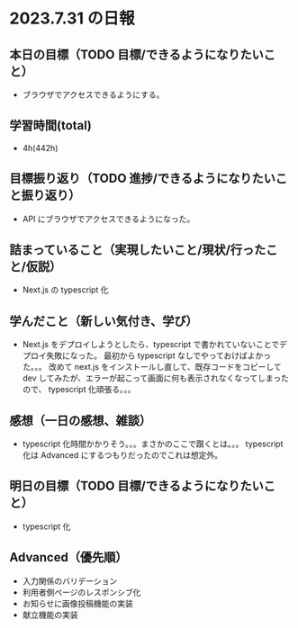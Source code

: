 # 2023.7.31 の日報

## 本日の目標（TODO 目標/できるようになりたいこと）

- ブラウザでアクセスできるようにする。

## 学習時間(total)

- 4h(442h)

## 目標振り返り（TODO 進捗/できるようになりたいこと振り返り）

- API にブラウザでアクセスできるようになった。

## 詰まっていること（実現したいこと/現状/行ったこと/仮説）

- Next.js の typescript 化

## 学んだこと（新しい気付き、学び）

- Next.js をデプロイしようとしたら、typescript で書かれていないことでデプロイ失敗になった。
  最初から typescript なしでやっておけばよかった。。。
  改めて next.js をインストールし直して、既存コードをコピーして dev してみたが、エラーが起こって画面に何も表示されなくなってしまったので、
  typescript 化頑張る。。。

## 感想（一日の感想、雑談）

- typescript 化時間かかりそう。。。まさかのここで躓くとは。。。
  typescript 化は Advanced にするつもりだったのでこれは想定外。

## 明日の目標（TODO 目標/できるようになりたいこと）

- typescript 化

## Advanced（優先順）

- 入力関係のバリデーション
- 利用者側ページのレスポンシブ化
- お知らせに画像投稿機能の実装
- 献立機能の実装
